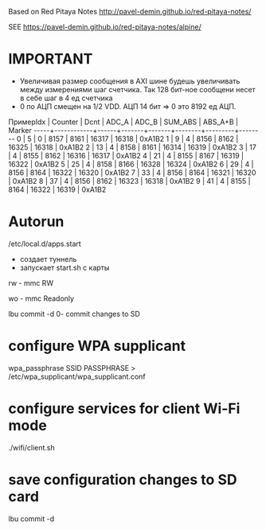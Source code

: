 
Based on  Red Pitaya Notes
http://pavel-demin.github.io/red-pitaya-notes/

SEE https://pavel-demin.github.io/red-pitaya-notes/alpine/

# IMPORTANT
- Увеличивая размер сообщения в AXI шине будешь увеличивать между измерениями шаг счетчика. Так 128 бит-ное сообщени несет в себе шаг в 4 ед счетчика
- 0 по АЦП смещен на 1/2 VDD. АЦП 14 бит => 0 это 8192 ед АЦП.


ПримерIdx  | Counter     | Dcnt    | ADC_A | ADC_B | SUM_ABS |  ABS_A+B | Marker
-----+------------+------+-------+-------+--------+---------+--------
  0 |           5 |       0 |  8157 |  8161 |  16317 |   16318 | 0xA1B2
  1 |           9 |       4 |  8156 |  8162 |  16325 |   16318 | 0xA1B2
  2 |          13 |       4 |  8158 |  8161 |  16314 |   16319 | 0xA1B2
  3 |          17 |       4 |  8155 |  8162 |  16316 |   16317 | 0xA1B2
  4 |          21 |       4 |  8155 |  8167 |  16319 |   16322 | 0xA1B2
  5 |          25 |       4 |  8158 |  8166 |  16328 |   16324 | 0xA1B2
  6 |          29 |       4 |  8156 |  8164 |  16322 |   16320 | 0xA1B2
  7 |          33 |       4 |  8156 |  8164 |  16321 |   16320 | 0xA1B2
  8 |          37 |       4 |  8156 |  8162 |  16323 |   16318 | 0xA1B2
  9 |          41 |       4 |  8155 |  8164 |  16322 |   16319 | 0xA1B2
  
# Autorun

/etc/local.d/apps.start
- создает туннель
- запускает start.sh с карты

rw - mmc RW

wo - mmc Readonly

lbu commit -d 0- commit changes to SD

# configure WPA supplicant
wpa_passphrase SSID PASSPHRASE > /etc/wpa_supplicant/wpa_supplicant.conf

# configure services for client Wi-Fi mode
./wifi/client.sh

# save configuration changes to SD card
lbu commit -d
